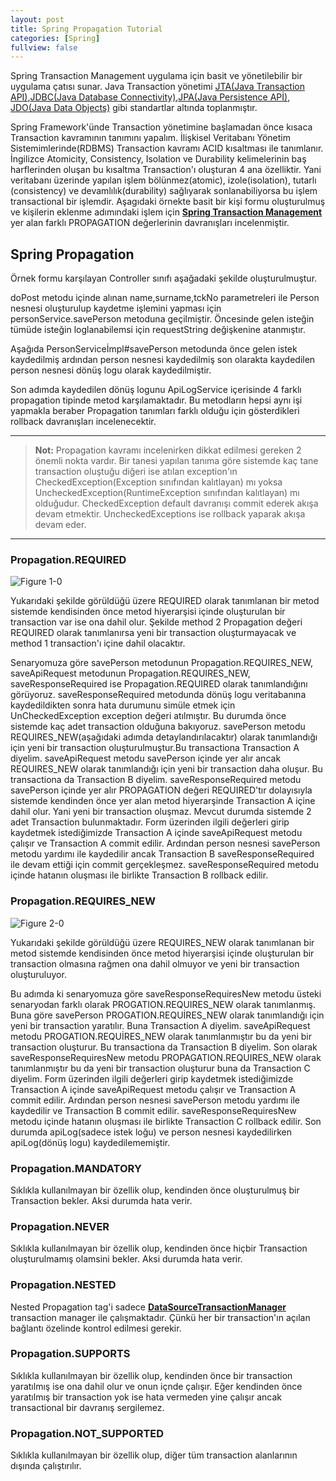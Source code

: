 ```yaml
---
layout: post
title: Spring Propagation Tutorial
categories: [Spring]
fullview: false
---
```


   Spring Transaction Management uygulama için basit ve yönetilebilir bir uygulama çatısı sunar. Java Transaction yönetimi [JTA(Java Transaction API)](https://en.wikipedia.org/wiki/Java_Transaction_API),[JDBC(Java Database Connectivity)](https://en.wikipedia.org/wiki/Java_Database_Connectivity),[JPA(Java Persistence APİ)](https://en.wikipedia.org/wiki/Java_Persistence_APİ), [JDO(Java Data Objects)](https://en.wikipedia.org/wiki/Java_Data_Objects) gibi standartlar altında toplanmıştır.

Spring Framework'ünde Transaction yönetimine başlamadan önce kısaca Transaction kavramının tanımını yapalım. İlişkisel Veritabanı Yönetim Sistemimlerinde(RDBMS)
Transaction kavramı ACID kısaltması ile tanımlanır. İngilizce Atomicity, Consistency, Isolation ve Durability kelimelerinin baş harflerinden oluşan bu kısaltma Transaction'ı oluşturan 4 ana özelliktir. Yani veritabanı üzerinde yapılan işlem bölünmez(atomic), izole(isolation), tutarlı (consistency) ve devamlılık(durability) sağlıyarak sonlanabiliyorsa bu işlem transactional bir işlemdir. Aşagıdaki örnekte basit bir kişi formu oluşturulmuş ve kişilerin eklenme adımındaki işlem için **[Spring Transaction Management](http://docs.spring.iö/spring/docs/current/spring-framework-reference/html/transaction.html)** yer alan farklı PROPAGATION değerlerinin davranışları incelenmiştir.   


Spring Propagation
-------------

	 
Örnek formu karşılayan Controller sınıfı aşağadaki şekilde oluşturulmuştur.

<script src="https://gist.github.com/muzir/d72290cbc13a2ded646d26aa8bb291d7.js"></script>


doPost metodu içinde alınan name,surname,tckNo parametreleri ile Person nesnesi oluşturulup kaydetme işlemini yapması için personService.savePerson metoduna geçilmiştir. Öncesinde gelen isteğin tümüde isteğin loglanabilemsi için requestString değişkenine atanmıştır.

Aşağıda PersonServiceİmpl#savePerson metodunda önce gelen istek kaydedilmiş ardından person nesnesi kaydedilmiş son olarakta kaydedilen person nesnesi dönüş logu olarak kaydedilmiştir.

<script src="https://gist.github.com/muzir/e923342b38203e609ceed3676e95bef6.js"></script>

Son adımda kaydedilen dönüş logunu ApiLogService içerisinde 4 farklı propagation tipinde metod karşılamaktadır. Bu metodların hepsi aynı işi yapmakla beraber Propagation tanımları farklı olduğu için gösterdikleri rollback davranışları incelenecektir. 

-------

> **Not:** Propagation kavramı incelenirken dikkat edilmesi gereken 2 önemli nokta vardır. Bir tanesi yapılan tanıma göre sistemde kaç tane transaction oluştuğu diğeri ise atılan exception'ın CheckedException(Exception sınıfından kalıtlayan) mı yoksa UncheckedException(RuntimeException sınıfından kalıtlayan) mı olduğudur. CheckedException default davranışı commit ederek akışa devam etmektir. UncheckedExceptions ise rollback yaparak akışa devam eder.

------- 

### Propagation.REQUIRED

![Figure 1-0](http://docs.spring.io/spring/docs/current/spring-framework-reference/html/images/tx_prop_required.png.pagespeed.ce.uQXwKjy4bd.png "Figure 1-0")

Yukarıdaki şekilde görüldüğü üzere REQUIRED olarak tanımlanan bir metod sistemde kendisinden önce metod hiyerarşisi içinde oluşturulan bir transaction var ise ona dahil olur. Şekilde method 2 Propagation değeri REQUIRED olarak tanımlanırsa yeni bir transaction oluşturmayacak ve method 1 transaction'ı içine dahil olacaktır.

<script src="https://gist.github.com/muzir/9b0831c537013f2d6946d4d42e238e7f.js"></script>

Senaryomuza göre savePerson metodunun Propagation.REQUIRES_NEW, saveApiRequest metodunun Propagation.REQUIRES_NEW, saveResponseRequired ise Propagation.REQUIRED olarak tanımlandığını görüyoruz. saveResponseRequired metodunda dönüş logu veritabanına kaydedildikten sonra hata durumunu simüle etmek için UnCheckedException exception değeri atılmıştır. Bu durumda önce sistemde kaç adet transaction olduğuna bakıyoruz. savePerson metodu REQUIRES_NEW(aşağıdaki adımda detaylandırılacaktır) olarak tanımlandığı için yeni bir transaction oluşturulmuştur.Bu transactiona Transaction A diyelim. saveApiRequest metodu savePerson içinde yer alır ancak REQUIRES_NEW olarak tanımlandığı için yeni bir transaction daha oluşur. Bu transactiona da Transaction B diyelim. saveResponseRequired metodu savePerson içinde yer alır PROPAGATION değeri REQUIRED'tır dolayısıyla sistemde kendinden önce yer alan metod hiyerarşinde Transaction A içine dahil olur. Yani yeni bir transaction oluşmaz. Mevcut durumda sistemde 2 adet Transaction bulunmaktadır. Form üzerinden ilgili değerleri girip kaydetmek istediğimizde Transaction A içinde saveApiRequest metodu çalışır ve Transaction A commit edilir. Ardından person nesnesi savePerson metodu yardımı ile kaydedilir ancak Transaction B saveResponseRequired ile devam ettiği için commit gerçekleşmez. saveResponseRequired metodu içinde hatanın oluşması ile birlikte Transaction B rollback edilir.


### Propagation.REQUIRES_NEW

![Figure 2-0](http://docs.spring.io/spring/docs/current/spring-framework-reference/html/images/tx_prop_requires_new.png.pagespeed.ce.iS9IQ4bj8A.png "Figure 2-0")

Yukarıdaki şekilde görüldüğü üzere REQUIRES_NEW olarak tanımlanan bir metod sistemde kendisinden önce metod hiyerarşisi içinde oluşturulan bir transaction olmasına rağmen ona dahil olmuyor ve yeni bir transaction oluşturuluyor.

<script src="https://gist.github.com/muzir/1ecd2a6758acf93bba4eda01a3490f10.js"></script>

Bu adımda ki senaryomuza göre saveResponseRequiresNew metodu üsteki senaryodan farklı olarak PROGATION.REQUIRES_NEW olarak tanımlanmış. Buna göre savePerson PROGATION.REQUİRES_NEW olarak tanımlandığı için yeni bir transaction yaratılır. Buna Transaction A diyelim. saveApiRequest metodu PROGATION.REQUİRES_NEW olarak tanımlanmıştır bu da yeni bir transaction oluşturur. Bu transactiona da Transaction B diyelim. Son olarak saveResponseRequiresNew metodu PROPAGATION.REQUIRES_NEW olarak tanımlanmıştır bu da yeni bir transaction oluşturur buna da Transaction C diyelim. Form üzerinden ilgili değerleri girip kaydetmek istediğimizde Transaction A içinde saveApiRequest metodu çalışır ve Transaction A commit edilir. Ardından person nesnesi savePerson metodu yardımı ile kaydedilir ve Transaction B commit edilir. saveResponseRequiresNew metodu içinde hatanın oluşması ile birlikte Transaction C rollback edilir. Son durumda apiLog(sadece istek loğu) ve person nesnesi kaydedilirken apiLog(dönüş logu) kaydedilememiştir.

### Propagation.MANDATORY

<script src="https://gist.github.com/muzir/411d0aaf6773f317dd0f45c95506b3ea.js"></script>

Sıklıkla kullanılmayan bir özellik olup, kendinden önce oluşturulmuş bir Transaction bekler. Aksi durumda hata verir.

### Propagation.NEVER

<script src="https://gist.github.com/muzir/2a0d4bf95d10795b8df291a70c16db83.js"></script>

Sıklıkla kullanılmayan bir özellik olup, kendinden önce hiçbir Transaction oluşturulmamış olamsini bekler. Aksi durumda hata verir.

### Propagation.NESTED

Nested Propagation tag'i sadece **[DataSourceTransactionManager](http://docs.spring.iö/spring-framework/docs/2.5.x/api/org/springframework/jdbc/datasource/DataSourceTransactionManager.html)** transaction manager ile çalışmaktadır. Çünkü her bir transaction'ın açılan bağlantı özelinde kontrol edilmesi gerekir.

### Propagation.SUPPORTS

Sıklıkla kullanılmayan bir özellik olup, kendinden önce bir transaction yaratılmış ise ona dahil olur ve onun içnde çalışır. Eğer kendinden önce yaratılmış bir transaction yok ise hata vermeden yine çalışır ancak transactional bir davranış sergilemez.

### Propagation.NOT_SUPPORTED

Sıklıkla kullanılmayan bir özellik olup, diğer tüm transaction alanlarının dışında çalıştırılır.

